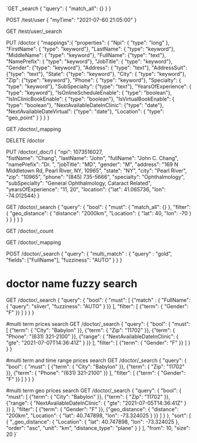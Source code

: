 `GET _search
 {
   "query": {
     "match_all": {}
   }
 }
 
 POST /test/user
 {
   "myTime": "2021-07-60 21:05:00"
 }
 
 GET /test/user/_search
 
 PUT /doctor
 {
 		"mappings":{
 			"properties": {
 			  "Npi":    { "type": "long" },  
 			  "FirstName":  { "type": "keyword"}, 
 			  "LastName":   { "type": "keyword"},
 			  "MiddleName": { "type": "keyword"},
 			  "FullName": {"type": "text"},
 			  "NamePrefix":  { "type": "keyword"}, 
 			  "JobTitle":   { "type": "keyword"},
 			  "Gender": {"type": "keyword"},
 			  "Address":  { "type": "text"}, 
 			  "AddressSuit": {"type": "text"},
 			  "State": {"type": "keyword"},
 			  "City":   { "type": "keyword"},
 			  "Zip": {"type": "keyword"},
 			  "Phone":  { "type": "keyword"}, 
 			  "Specialty":   { "type": "keyword"},
 			  "SubSpecialty": {"type": "text"},
 			  "YearsOfExperience":  { "type": "keyword"},
 			  "IsOnlineScheduleEnable": { "type": "boolean"},
               "IsInClinicBookEnable": { "type": "boolean"},
   			  "IsVirtualBookEnable": { "type": "boolean"},
  			  "NextAvailableDateInClinic": {"type": "date"},
               "NextAvailableDateVirtual": {"type": "date"},
 			  "Location": {
 				"type": "geo_point"
 			  }
 			}
 		}
 }
 
 GET /doctor/_mapping
 
 DELETE /doctor
 
 PUT /doctor/_doc/1
 {
   "npi": 1073516027,  
   "fistName": "Chang", 
   "lastName":   "John",
   "fullName": "John C. Chang",
   "namePrefix": "Dr. ", 
   "jobTitle": "MD",
   "gender": "M",
   "address":  "169 N Middletown Rd, Pearl River, NY, 10965", 
   "state": "NY",
   "city":   "Pearl River",
   "zip": "10965",
   "phone":  "(845) 735-5666", 
   "specialty": "Ophthalmology",
   "subSpecialty": "General Ophthalmology, Cataract Related",
   "yearsOfExperience":  "11, 20", 
   "location": {"lat": 41.065736, "lon": -74.012544}
 }
 
 GET /doctor/_search
 {
   "query": {
     "bool": {
       "must": {
         "match_all": {}
       },
       "filter": {
         "geo_distance": {
           "distance": "2000km",
           "Location": {
             "lat": 40,
             "lon": -70
           }
         }
       }
     }
   }
 }
 
 GET /doctor/_count
 
 GET /doctor/_mapping
 
 POST /doctor/_search
 {
     "query": {
         "multi_match" : {
             "query" : "gold",
             "fields": ["FullName"],
             "fuzziness": "AUTO"
         }
     }
 }
 
 # doctor name fuzzy search
 GET /doctor/_search
 {
   "query": {
     "bool": {
       "must": [
         {"match" : {
            "FullName": {
              "query": "sliver",
              "fuzziness": "AUTO"
            }
         }}
       ],
       "filter": [
         {"term": {
           "Gender": "F"
         }}
       ]
     }
   }
 }
 
 #multi term prices search
 GET /doctor/_search
 {
   "query": {
     "bool": {
       "must": [
         {"term": {
           "City": "Babylon"
         }},
         {"term": {
           "Zip": "11702"
         }},
         {"term": {
           "Phone": "(631) 321-2100"
         }},
         {"range": {
           "NextAvailableDateInClinic": {
             "gte": "2021-07-07T14:36:41Z"
           }
         }}
       ],
       "filter": [
         {"term": {
           "Gender": "F"
         }}
       ]
     }
   }
 }
 
 #multi term and time range prices search
 GET /doctor/_search
 {
   "query": {
     "bool": {
       "must": [
         {"term": {
           "City": "Babylon"
         }},
         {"term": {
           "Zip": "11702"
         }},
         {"term": {
           "Phone": "(631) 321-2100"
         }}
       ],
       "filter": [
         {"term": {
           "Gender": "F"
         }}
       ]
     }
   }
 }
 
 #multi term geo prices search
 GET /doctor/_search
 {
   "query": {
     "bool": {
       "must": [
         {"term": {
           "City": "Babylon"
         }},
         {"term": {
           "Zip": "11702"
         }},
         {"range": {
           "NextAvailableDateInClinic": {
             "gte": "2021-07-05T14:36:41Z"
           }
         }}
       ],
       "filter": [
         {"term": {
           "Gender": "F"
         }},
          {"geo_distance": {
           "distance": "200km",
           "Location": {
             "lat": 40.747898,
             "lon": -73.324025
           }
         }}
       ]
     }
   },
   "sort": [
     {
       "_geo_distance": {
         "Location": { 
           "lat":  40.747898,
           "lon": -73.324025
         },
         "order":         "asc",
         "unit":          "km", 
         "distance_type": "plane" 
       }
     }
   ],
   "from": 10,
   "size": 20
 }`